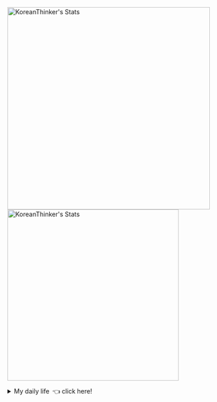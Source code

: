 <p  >
  <a target="_blank" href="https://github-readme-stats.vercel.app/api/wakatime?username=KoreanThinker&layout=compact&theme=dark&hide_border=true&langs_count=32" >
    <img width="455px"  src="https://github-readme-stats.vercel.app/api/wakatime?username=KoreanThinker&layout=compact&theme=dark&hide_border=true&langs_count=6" alt="KoreanThinker's Stats" /> 
  </a>
    <img width="385px" src="https://github-readme-stats.vercel.app/api?username=KoreanThinker&theme=dark&hide_border=true&count_private=true" alt="KoreanThinker's Stats" />
</p>
<details>
<summary>My daily life 👈 click here!</summary>
 
    
<!--START_SECTION:waka-->
**I'm a Night 🦉** 

```text
🌞 Morning    16 commits     ░░░░░░░░░░░░░░░░░░░░░░░░░   1.52% 
🌆 Daytime    322 commits    ███████░░░░░░░░░░░░░░░░░░   30.64% 
🌃 Evening    617 commits    ██████████████░░░░░░░░░░░   58.71% 
🌙 Night      96 commits     ██░░░░░░░░░░░░░░░░░░░░░░░   9.13%

```
📅 **I'm Most Productive on Wednesday** 

```text
Monday       172 commits    ████░░░░░░░░░░░░░░░░░░░░░   16.37% 
Tuesday      164 commits    ████░░░░░░░░░░░░░░░░░░░░░   15.6% 
Wednesday    173 commits    ████░░░░░░░░░░░░░░░░░░░░░   16.46% 
Thursday     165 commits    ████░░░░░░░░░░░░░░░░░░░░░   15.7% 
Friday       149 commits    ███░░░░░░░░░░░░░░░░░░░░░░   14.18% 
Saturday     128 commits    ███░░░░░░░░░░░░░░░░░░░░░░   12.18% 
Sunday       100 commits    ██░░░░░░░░░░░░░░░░░░░░░░░   9.51%

```


📊 **This Week I Spent My Time On** 

```text
⌚︎ Time Zone: Asia/Seoul

🐱‍💻 Projects: 
gilberto                 8 hrs 23 mins       ████████░░░░░░░░░░░░░░░░░   33.02% 
2021_SMUCapstone_Voice_Fr6 hrs 9 mins        ██████░░░░░░░░░░░░░░░░░░░   24.2% 
front                    5 hrs 17 mins       █████░░░░░░░░░░░░░░░░░░░░   20.83% 
recycle-helper           3 hrs 23 mins       ███░░░░░░░░░░░░░░░░░░░░░░   13.31% 
pires                    2 hrs 11 mins       ██░░░░░░░░░░░░░░░░░░░░░░░   8.64%

```


 Last Updated on 27/09/2021
<!--END_SECTION:waka-->
</details>

